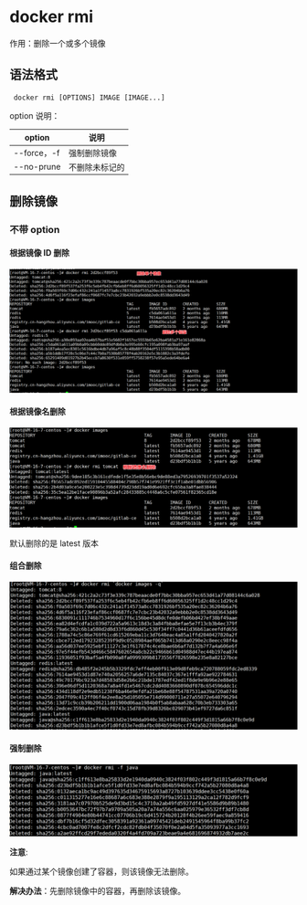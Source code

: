# docker rmi

作用：删除一个或多个镜像

## 语法格式

```
 docker rmi [OPTIONS] IMAGE [IMAGE...]
```

option 说明：

| option      | 说明           |
| ----------- | -------------- |
| --force，-f | 强制删除镜像   |
| --no-prune  | 不删除未标记的 |

## 删除镜像

### 不带 option

#### 根据镜像 ID 删除

![rmi](./images/rmi1.png)

#### 根据镜像名删除

![rmi](./images/rmi2.png)

默认删除的是 latest 版本

#### 组合删除

![rmi](./images/rmi3.png)

#### 强制删除

![rmi](./images/rmi4.png)

**注意**:

如果通过某个镜像创建了容器，则该镜像无法删除。

**解决办法**：先删除镜像中的容器，再删除该镜像。